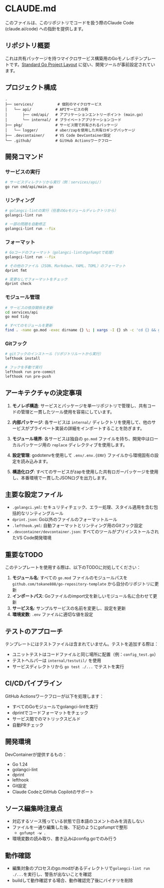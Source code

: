 # CLAUDE.md

このファイルは、このリポジトリでコードを扱う際のClaude Code (claude.ai/code) への指針を提供します。

## リポジトリ概要

これは共有パッケージを持つマイクロサービス構築用のGoモノレポテンプレートです。[Standard Go Project Layout](https://github.com/golang-standards/project-layout) に従い、開発ツールが事前設定されています。

## プロジェクト構成

```text
.
├── services/           # 個別のマイクロサービス
│   └── api/           # APIサービスの例
│       ├── cmd/api/   # アプリケーションエントリーポイント (main.go)
│       └── internal/  # プライベートアプリケーションコード
├── pkg/               # サービス間で共有されるパッケージ
│   └── logger/        # uber/zapを使用した共有ロギングパッケージ
├── .devcontainer/     # VS Code DevContainer設定
└── .github/           # GitHub Actionsワークフロー
```

## 開発コマンド

### サービスの実行

```bash
# サービスディレクトリから実行（例：services/api/）
go run cmd/api/main.go
```

### リンティング

```bash
# golangci-lintの実行（任意のGoモジュールディレクトリから）
golangci-lint run

# 一部の問題を自動修正
golangci-lint run --fix
```

### フォーマット

```bash
# Goコードのフォーマット（golangci-lintのgofumptで処理）
golangci-lint run --fix

# その他のファイル（JSON、Markdown、YAML、TOML）のフォーマット
dprint fmt

# 変更なしでフォーマットをチェック
dprint check
```

### モジュール管理

```bash
# サービスの依存関係を更新
cd services/api
go mod tidy

# すべてのモジュールを更新
find . -name go.mod -exec dirname {} \; | xargs -I {} sh -c 'cd {} && go mod tidy'
```

### Gitフック

```bash
# gitフックのインストール（リポジトリルートから実行）
lefthook install

# フックを手動で実行
lefthook run pre-commit
lefthook run pre-push
```

## アーキテクチャの決定事項

1. **モノレポ構造**: サービスとパッケージを単一リポジトリで管理し、共有コードの管理と一貫したツール使用を容易にしています。

2. **内部パッケージ**: 各サービスは `internal/` ディレクトリを使用して、他のサービスがプライベート実装の詳細をインポートすることを防ぎます。

3. **モジュール境界**: 各サービスは独自の `go.mod` ファイルを持ち、開発中はローカルパッケージ用の `replace` ディレクティブを使用します。

4. **設定管理**: godotenvを使用して `.env/.env.{ENV}` ファイルから環境固有の設定を読み込みます。

5. **構造化ログ**: すべてのサービスがzapを使用した共有ロガーパッケージを使用し、本番環境で一貫したJSONログを出力します。

## 主要な設定ファイル

- `.golangci.yml`: セキュリティチェック、エラー処理、スタイル適用を含む包括的なリンティングルール
- `dprint.json`: Go以外のファイルのフォーマットルール
- `.lefthook.yml`: 自動フォーマットとリンティング用のGitフック設定
- `.devcontainer/devcontainer.json`: すべてのツールがプリインストールされたVS Code開発環境

## 重要なTODO

このテンプレートを使用する際は、以下のTODOに対処してください：

1. **モジュール名**: すべての `go.mod` ファイルのモジュールパスを `github.com/tokane888/go-repository-template` から自分のリポジトリに更新
2. **インポートパス**: Goファイルのimport文を新しいモジュール名に合わせて更新
3. **サービス名**: サンプルサービスの名前を変更し、設定を更新
4. **環境変数**: `.env` ファイルに適切な値を設定

## テストのアプローチ

テンプレートにはテストファイルは含まれていません。テストを追加する際は：

- ユニットテストはコードファイルと同じ場所に配置（例：`config_test.go`）
- テストヘルパーは `internal/testutil/` を使用
- サービスディレクトリから `go test ./...` でテストを実行

## CI/CDパイプライン

GitHub Actionsワークフローが以下を処理します：

- すべてのGoモジュールでgolangci-lintを実行
- dprintでコードフォーマットをチェック
- サービス間でのマトリックスビルド
- 自動PRチェック

## 開発環境

DevContainerが提供するもの：

- Go 1.24
- golangci-lint
- dprint
- lefthook
- Git設定
- Claude CodeとGitHub Copilotのサポート

## ソース編集時注意点

- 対応するソース残っている状態で日本語のコメントのみを消去しない
- ファイルを一通り編集した後、下記のようにgofumptで整形
  - `gofumpt -w .`
- 環境変数の読み取り、書き込みはconfig.goでのみ行う

## 動作確認

- 編集対象のプロセスのgo.modがあるディレクトリで`golangci-lint run ./...`を実行し、警告が出ないことを確認
- buildして動作確認する場合、動作確認完了後にバイナリを削除
